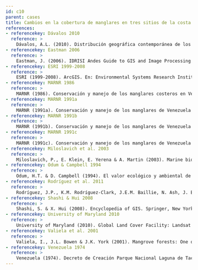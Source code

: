 ```yaml
---
id: c10
parent: cases
title: Cambios en la cobertura de manglares en tres sitios de la costa Caribe de Venezuela
references:
- referencekey: Dávalos 2010
  reference: >
    Dávalos, A.L. (2010). Distribución geográfica contemporánea de los manglares en la costa caribe de Venezuela. Trabajo de Grado, Maestría en Ecología, Instituto Venezolano de Investigaciones Científicas: Caracas, Venezuela. 142 pp.
- referencekey: Eastman 2006
  reference: >
    Eastman, J. (2006). IDRISI Andes Guide to GIS and Image Processing. Clark University.
- referencekey: ESRI 1999-2008
  reference: >
    ESRI (1999-2008). ArcGIS. En: Environmental Systems Research Institute (ESRI), Redlands: California, USA.
- referencekey: MARNR 1986
  reference: >
    MARNR (1986). Conservación y manejo de los manglares costeros en Venezuela y Trinidad & Tobago (Síntesis). Ministerio del Ambiente y de los Recursos Naturales Renovables (MARNR) y Programa de las Naciones Unidas para el Medio Ambiente, Serie Informes Técnicos DG11A/IT/259: Caracas.
- referencekey: MARNR 1991a
  reference: >
    MARNR (1991a). Conservación y manejo de los manglares de Venezuela y Trinidad-Tobago. FP: 11-05-81-01 (2038) Sector: Laguna de Cocinetas. Estado Zulia. Ministerio del Ambiente y de los Recursos Naturales Renovables (MARNR) y Programa de las Naciones Unidas para el Medio Ambiente, Serie de Informes Técnicos DGSICASV/IT/308: Caracas.
- referencekey: MARNR 1991b
  reference: >
    MARNR (1991b). Conservación y manejo de los manglares de Venezuela y Trinidad-Tobago. FP: 11-05-81-01 (2038) Sector: Laguna de Tacarigua. Estado Miranda. Ministerio del Ambiente y de los Recursos Naturales Renovables (MARNR) y Programa de las de las Naciones Unidas para el Medio Ambiente, Serie Informes Técnicos DGSICASV/ IT/308: Caracas.
- referencekey: MARNR 1991c
  reference: >
    MARNR (1991c). Conservación y manejo de los manglares de Venezuela y Trinidad-Tobago. FP: 11-05-81-01 (2038) Sector: Los Olivitos. Estado Zulia. Ministerio del Ambiente y de los Recursos Naturales Renovables (MARNR) y Programa de las Naciones Unidas para el Medio Ambiente, Serie Informes Técnicos DGSICASV/IT/308: Caracas.
- referencekey: Miloslavich et al. 2003
  reference: >
    Miloslavich, P., E. Klein, E. Yerena & A. Martin (2003). Marine biodiversity in Venezuela: Status and perspectives. Gayana 67(2): 275-301.
- referencekey: Odum & Campbell 1994
  reference: >
    Odum, H.T. & D. Campbell (1994). El valor ecológico y ambiental de los manglares: El método EMergetic. FARO: Revista para la Administración de Zonas Costeras en América Latina.
- referencekey: Rodríguez et al. 2011
  reference: >
    Rodríguez, J.P., K.M. Rodríguez-Clark, J.E.M. Baillie, N. Ash, J. Benson, T. Boucher, C. Brown, N. Burgess, B. Collen, M. Jennings, D.A. Keith, E. Nicholson, C. Revenga, B. Reyers, M. Rouget, T. Smith, M. Spalding, A. Taber, M. Walpole, I. Zager & T. Zamin (2011). Establishing IUCN Red List criteria for threatened ecosystems. Conservation Biology 25: [doi: 10.1111/j.1523 1739.2010.1598].
- referencekey: Shashi & Hui 2008
  reference: >
    Shashi, S. & X. Hui (2008). Encyclopedia of GIS. Springer, New York.
- referencekey: University of Maryland 2010
  reference: >
    University of Maryland (2010). Global Land Cover Facility: Landsat Imagery, College Park: Maryland.
- referencekey: Valiela et al. 2001
  reference: >
    Valiela, I., J.L. Bowen & J.K. York (2001). Mangrove forests: One of the world’s threatened major tropical environments. BioScience 51(10): 807-815.
- referencekey: Venezuela 1974
  reference: >
    Venezuela (1974). Decreto de Creación Parque Nacional Laguna de Tacarigua. Gaceta Oficial de la República de Venezuela N° 30.337, Caracas, 22 de febrero de 1974.
---
```

